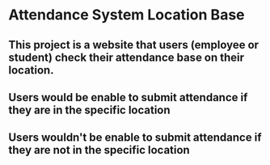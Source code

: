 # Attendance System Location Base

## This project is a website that users (employee or student) check their attendance base on their location.
## Users would be enable to submit attendance if they are in the specific location
## Users wouldn't be enable to submit attendance if they are not in the specific location
